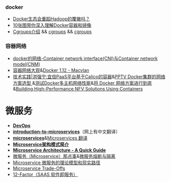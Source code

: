 
### docker ###
- [Docker生态会重蹈Hadoop的覆辙吗？](http://mp.weixin.qq.com/s?__biz=MzA5NDg3ODMxNw==&mid=2649535024&idx=1&sn=5e15a1afd3adfd3dca538c688e28d1e2&scene=1&srcid=0823tcjhhk21e4dFuI7CT3Iu#rd)
- [10张图带你深入理解Docker容器和镜像](http://dockone.io/article/783)
- [Cgroups介绍](https://sysadmincasts.com/episodes/14-introduction-to-linux--control-groups-cgroups) &&  [cgroups](http://www.slideshare.net/jpetazzo/anatomy-of-a-container-namespaces-cgroups-some-filesystem-magic-linuxcon?qid=358ef0f1-db29-4bb2-91ff-3817674ae0da&v=&b=&from_search=1) && [cgroups](http://www.slideshare.net/kerneltlv/namespaces-and-cgroups-the-basis-of-linux-containers?qid=769991d4-38c1-426d-bb89-0597cfdb362a&v=&b=&from_search=3)

### 容器网络 ###

- [docker的网络-Container network interface(CNI)与Container network model(CNM)](https://xuxinkun.github.io/2016/07/22/cni-cnm/)
- [容器网络大观](http://www.sdnlab.com/17141.html)&[Docker 1.12 - Macvlan](https://raesene.github.io/blog/2016/07/23/Docker-MacVLAN/)
- [技术实践|洪强宁:宜信PaaS平台基于Calico的容器](http://mt.sohu.com/20160225/n438516745.shtml)&[PPTV Docker集群的网络方案选型 ](http://www.tuicool.com/articles/UbeyEj3)&[测试Docker多主机网络性能](http://www.tuicool.com/articles/uMzmyq3)&[将 Docker 网络方案进行到底](http://mp.weixin.qq.com/s?__biz=MzA3MDg4Nzc2NQ==&mid=2652133664&idx=1&sn=e96085a945eea13a948779b231af558e&scene=0#wechat_redirect)&[Building High-Performance NFV Solutions Using Containers](http://events.linuxfoundation.org/sites/events/files/slides/Jun_Nakajima_NFV_Container_final.pdf)



# 微服务 #
  
- [**DevOps**](https://en.wikipedia.org/wiki/DevOps)
- [**introduction-to-microservices**](https://www.nginx.com/blog/introduction-to-microservices/)（网上有中文翻译）
- [**microservices**](http://martinfowler.com/articles/microservices.html)&[Microservices 翻译](https://yq.aliyun.com/articles/38515?spm=5176.blog2764.yqblogcon1.56.iuH8ug)
- [**Microservice架构模式简介** ](http://www.cnblogs.com/loveis715/p/4644266.html)
- [**Microservice Architecture - A Quick Guide**](http://colobu.com/2015/04/10/microservice-architecture-a-quick-guide/)
- [微服务（Microservice）那点事](https://yq.aliyun.com/articles/2764?hmsr=toutiao.io&utm_medium=toutiao.io&utm_source=toutiao.io)&[微服务熔断与隔离](https://yq.aliyun.com/articles/7443)
- [Microservice 微服务的理论模型和现实路径](http://mp.weixin.qq.com/s?__biz=MzAxMTEyOTQ5OQ==&mid=2650610530&idx=1&sn=acd24986fe42181fcd81496f7a922f33#rd)
- [Microservice Trade-Offs](http://martinfowler.com/articles/microservice-trade-offs.html?utm_source=wanqu.co&utm_campaign=Wanqu+Daily&utm_medium=website)
- [12-Factor（SAAS 软件即服务）](http://12factor.net/zh_cn/)







   

